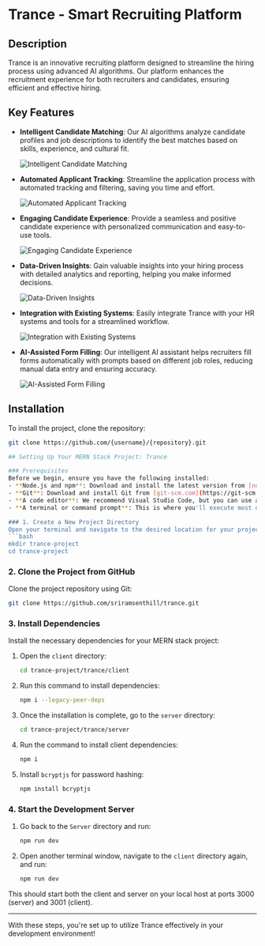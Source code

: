 # Trance - Smart Recruiting Platform

## Description
Trance is an innovative recruiting platform designed to streamline the hiring process using advanced AI algorithms. Our platform enhances the recruitment experience for both recruiters and candidates, ensuring efficient and effective hiring.

## Key Features

- **Intelligent Candidate Matching**: Our AI algorithms analyze candidate profiles and job descriptions to identify the best matches based on skills, experience, and cultural fit.
  
  ![Intelligent Candidate Matching](screenshots/.png) <!-- Replace with actual path to image -->

- **Automated Applicant Tracking**: Streamline the application process with automated tracking and filtering, saving you time and effort.
  
  ![Automated Applicant Tracking](screenshots/automated_tracking.png) <!-- Replace with actual path to image -->

- **Engaging Candidate Experience**: Provide a seamless and positive candidate experience with personalized communication and easy-to-use tools.
  
  ![Engaging Candidate Experience](screenshots/candidate_experience.png) <!-- Replace with actual path to image -->

- **Data-Driven Insights**: Gain valuable insights into your hiring process with detailed analytics and reporting, helping you make informed decisions.
  
  ![Data-Driven Insights](screenshots/data_insights.png) <!-- Replace with actual path to image -->

- **Integration with Existing Systems**: Easily integrate Trance with your HR systems and tools for a streamlined workflow.
  
  ![Integration with Existing Systems](screenshots/integration_systems.png) <!-- Replace with actual path to image -->

- **AI-Assisted Form Filling**: Our intelligent AI assistant helps recruiters fill forms automatically with prompts based on different job roles, reducing manual data entry and ensuring accuracy.
  
  ![AI-Assisted Form Filling](screenshots/ai_form_filling.png) <!-- Replace with actual path to image -->

## Installation

To install the project, clone the repository:

```bash
git clone https://github.com/{username}/{repository}.git

## Setting Up Your MERN Stack Project: Trance

### Prerequisites
Before we begin, ensure you have the following installed:
- **Node.js and npm**: Download and install the latest version from [nodejs.org](https://nodejs.org/en).
- **Git**: Download and install Git from [git-scm.com](https://git-scm.com/downloads).
- **A code editor**: We recommend Visual Studio Code, but you can use any editor of your choice.
- **A terminal or command prompt**: This is where you'll execute most of the commands.

### 1. Create a New Project Directory
Open your terminal and navigate to the desired location for your project:
```bash
mkdir trance-project
cd trance-project
```

### 2. Clone the Project from GitHub
Clone the project repository using Git:
```bash
git clone https://github.com/sriramsenthill/trance.git
```

### 3. Install Dependencies
Install the necessary dependencies for your MERN stack project:
1. Open the `client` directory:
   ```bash
   cd trance-project/trance/client
   ```
3. Run this command to install dependencies:
   ```bash
   npm i --legacy-peer-deps
   ```
4. Once the installation is complete, go to the `server` directory:
   ```bash
   cd trance-project/trance/server
   ```
5. Run the command to install client dependencies:
   ```bash
   npm i
   ```
6. Install `bcryptjs` for password hashing:
   ```bash
   npm install bcryptjs
   ```

### 4. Start the Development Server
1. Go back to the `Server` directory and run:
   ```bash
   npm run dev
   ```
2. Open another terminal window, navigate to the `client` directory again, and run:
   ```bash
   npm run dev
   ```

This should start both the client and server on your local host at ports 3000 (server) and 3001 (client).

---

With these steps, you're set up to utilize Trance effectively in your development environment!


